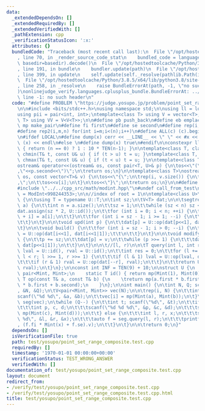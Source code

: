 ```yaml
---
data:
  _extendedDependsOn: []
  _extendedRequiredBy: []
  _extendedVerifiedWith: []
  _pathExtension: cpp
  _verificationStatusIcon: ':x:'
  attributes: {}
  bundledCode: "Traceback (most recent call last):\n  File \"/opt/hostedtoolcache/Python/3.8.5/x64/lib/python3.8/site-packages/onlinejudge_verify/documentation/build.py\"\
    , line 70, in _render_source_code_stat\n    bundled_code = language.bundle(stat.path,\
    \ basedir=basedir).decode()\n  File \"/opt/hostedtoolcache/Python/3.8.5/x64/lib/python3.8/site-packages/onlinejudge_verify/languages/cplusplus.py\"\
    , line 191, in bundle\n    bundler.update(path)\n  File \"/opt/hostedtoolcache/Python/3.8.5/x64/lib/python3.8/site-packages/onlinejudge_verify/languages/cplusplus_bundle.py\"\
    , line 399, in update\n    self.update(self._resolve(pathlib.Path(included), included_from=path))\n\
    \  File \"/opt/hostedtoolcache/Python/3.8.5/x64/lib/python3.8/site-packages/onlinejudge_verify/languages/cplusplus_bundle.py\"\
    , line 258, in _resolve\n    raise BundleErrorAt(path, -1, \"no such header\"\
    )\nonlinejudge_verify.languages.cplusplus_bundle.BundleErrorAt: ../../cpp_src/math/modint.hpp:\
    \ line -1: no such header\n"
  code: "#define PROBLEM \"https://judge.yosupo.jp/problem/point_set_range_composite\"\
    \n\n#include <bits/stdc++.h>\nusing namespace std;\n\nusing ll = long long;\n\
    using pii = pair<int, int>;\ntemplate<class T> using V = vector<T>;\ntemplate<class\
    \ T> using VV = V<V<T>>;\n\n#define pb push_back\n#define eb emplace_back\n#define\
    \ mp make_pair\n#define fi first\n#define se second\n#define rep(i,n) rep2(i,0,n)\n\
    #define rep2(i,m,n) for(int i=m;i<(n);i++)\n#define ALL(c) (c).begin(),(c).end()\n\
    \n#ifdef LOCAL\n#define dump(x) cerr << __LINE__ << \" \" << #x << \" = \" <<\
    \ (x) << endl\n#else \n#define dump(x) true\n#endif\n\nconstexpr ll TEN(int n)\
    \ { return (n == 0) ? 1 : 10 * TEN(n-1); }\n\ntemplate<class T, class U> void\
    \ chmin(T& t, const U& u) { if (t > u) t = u; }\ntemplate<class T, class U> void\
    \ chmax(T& t, const U& u) { if (t < u) t = u; }\n\ntemplate<class T, class U>\n\
    ostream& operator<<(ostream& os, const pair<T, U>& p) {\n\tos<<\"(\"<<p.first<<\"\
    ,\"<<p.second<<\")\";\n\treturn os;\n}\n\ntemplate<class T>\nostream& operator<<(ostream&\
    \ os, const vector<T>& v) {\n\tos<<\"{\";\n\trep(i, v.size()) {\n\t\tif (i) os<<\"\
    ,\";\n\t\tos<<v[i];\n\t}\n\tos<<\"}\";\n\treturn os;\n}\n\n#define call_from_test\n\
    #include \"../../cpp_src/math/modint.hpp\"\n#undef call_from_test\n\nusing Mint\
    \ = ModInt<998244353>;\n\n//index of root = 1\n\ntemplate<class U>\nstruct segtree\
    \ {\n\tusing T = typename U::T;\n\tint sz;\n\tV<T> dat;\n\n\tsegtree(const V<T>&\
    \ a) {\n\t\tint n = a.size();\n\t\tsz = 1;\n\t\twhile (sz < n) sz <<= 1;\n\t\t\
    dat.assign(sz * 2, U::id());\n\t\tfor (int i = 0; i < n; ++i) {\n\t\t\tdat[sz\
    \ + i] = a[i];\n\t\t}\n\t\tfor (int i = sz - 1; i >= 1; --i) {\n\t\t\tupd(i);\n\
    \t\t}\n\t}\n\n\tvoid upd(int p) {\n\t\tdat[p] = U::op(dat[p<<1], dat[p<<1|1]);\n\
    \t}\n\n\tvoid build() {\n\t\tfor (int i = sz - 1; i > 0; --i) {\n\t\t\tdat[i]\
    \ = U::op(dat[i<<1], dat[i<<1|1]);\t\t\n\t\t}\n\t}\n\n\tvoid modify(int p, T v)\
    \ {\n\t\tp += sz;\n\t\tdat[p] = v;\n\t\twhile (p >>= 1) {\n\t\t\tdat[p] = U::op(dat[p<<1],\
    \ dat[p<<1|1]);\n\t\t}\n\t}\n\n\t//[l, r)\n\n\tT query(int l, int r) {\n\t\tT\
    \ lval = U::id(), rval = U::id();\n\t\tint res = 0;\n\t\tfor (l += sz, r += sz;\
    \ l < r; l >>= 1, r >>= 1) {\n\t\t\tif (l & 1) lval = U::op(lval, dat[l++]);\n\
    \t\t\tif (r & 1) rval = U::op(dat[--r], rval);\n\t\t}\n\t\treturn U::op(lval,\
    \ rval);\n\t}\n};\n\nconst int INF = TEN(9) + 10;\n\nstruct U {\n    using T =\
    \ pair<Mint, Mint>;\n    static T id() { return mp(Mint(1), Mint(0)); }\n    static\
    \ T op(const T& a, const T& b) {\n    \treturn mp(a.first * b.first, a.second\
    \ * b.first + b.second);\n    }\n};\n\nint main() {\n\tint N, Q; scanf(\"%d %d\"\
    , &N, &Q);\n\tV<pair<Mint, Mint>> vec(N);\n\n\trep(i, N) {\n\t\tint a, b;\n\t\t\
    scanf(\"%d %d\", &a, &b);\n\t\tvec[i] = mp(Mint(a), Mint(b));\n\t}\n\tsegtree<U>\
    \ seg(vec);\n\twhile (Q--) {\n\t\tint t; scanf(\"%d\", &t);\n\t\tif (t == 0) {\n\
    \t\t\tint p, c, d;\n\t\t\tscanf(\"%d %d %d\", &p, &c, &d);\n\t\t\tseg.modify(p,\
    \ mp(Mint(c), Mint(d)));\n\t\t} else {\n\t\t\tint l, r, x;\n\t\t\tscanf(\"%d %d\
    \ %d\", &l, &r, &x);\n\t\t\tauto f = seg.query(l, r);\n\t\t\tprintf(\"%d\\n\"\
    , (f.fi * Mint(x) + f.se).v);\n\t\t}\n\t}\n\n\treturn 0;\n}"
  dependsOn: []
  isVerificationFile: true
  path: test/yosupo/point_set_range_composite.test.cpp
  requiredBy: []
  timestamp: '1970-01-01 00:00:00+00:00'
  verificationStatus: TEST_WRONG_ANSWER
  verifiedWith: []
documentation_of: test/yosupo/point_set_range_composite.test.cpp
layout: document
redirect_from:
- /verify/test/yosupo/point_set_range_composite.test.cpp
- /verify/test/yosupo/point_set_range_composite.test.cpp.html
title: test/yosupo/point_set_range_composite.test.cpp
---
```

